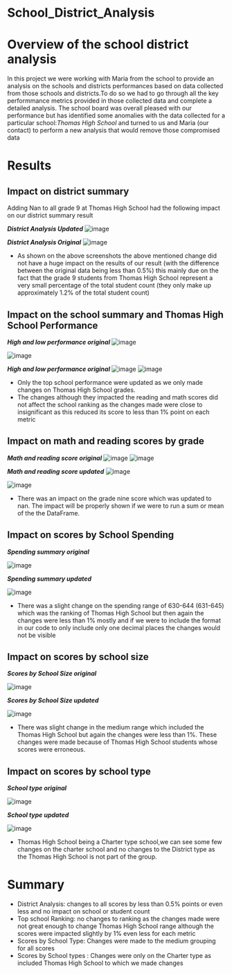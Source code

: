 # School_District_Analysis
# Overview of the school district analysis

In this project we were working with Maria from the school to provide an analysis on the schools and districts performances based on data collected from those schools and districts.To do so we had to go through all the key performmance metrics provided in those collected data and complete a detailed analysis.
The school board was overall pleased with our performance but has identified some anomalies with the data collected for a particular school:*Thomas High School* and turned to us and Maria (our contact) to perform a new analysis that would remove those compromised data

# Results
## Impact on district summary
Adding Nan to all grade 9 at Thomas High School had the following impact on our district summary result

***District Analysis Updated***
![image](https://user-images.githubusercontent.com/99924850/160303956-7e48607b-8d18-43e9-8a8e-2385a4fd5924.png)

***District Analysis Original***
![image](https://user-images.githubusercontent.com/99924850/160304212-e334aada-e5f7-45d1-8b17-1b2155104205.png)

- As shown on the above screenshots the above mentioned change did not have a huge impact on the results of our result (with the difference between the original data being less than 0.5%) this mainly due on the fact that the grade 9 students from Thomas High School represent a very small percentage of the total student count (they only make up approximately 1.2% of the total student count)

## Impact on the school summary and Thomas High School Performance

***High and low performance original***
![image](https://user-images.githubusercontent.com/99924850/160304584-b248eade-5295-47de-8c89-cb8fbe17a040.png)

![image](https://user-images.githubusercontent.com/99924850/160304622-5920190a-37a9-454f-acdd-bcaff1de9c32.png)

***High and low performance original***
![image](https://user-images.githubusercontent.com/99924850/160304644-ac15c099-9035-4796-aff3-6afddfacab02.png)
![image](https://user-images.githubusercontent.com/99924850/160304668-6138d391-ee6b-47d1-b81f-e307331be709.png)

- Only the top school performance were updated as we only made changes on Thomas High School grades.
- The changes although they impacted the reading and math scores did not affect the school ranking as the changes made were close to insignificant as this reduced its score to less than 1% point on each metric

## Impact on math and reading scores by grade
***Math and reading score original***
![image](https://user-images.githubusercontent.com/99924850/160305113-be59b8de-76df-4b54-b131-147034a58a6b.png)
![image](https://user-images.githubusercontent.com/99924850/160305198-97b881e5-14d9-4ca6-94a0-157da7197af9.png)

***Math and reading score updated***
![image](https://user-images.githubusercontent.com/99924850/160305245-257a74a6-e976-456e-a8f6-dabcfe06e73a.png)

![image](https://user-images.githubusercontent.com/99924850/160305268-c3401ed7-91da-4c35-814c-4e5f428f1100.png)

- There was an impact on the grade nine score which was updated to nan. The impact will be properly shown if we were to run a sum or mean of the the DataFrame.

## Impact on scores by School Spending
***Spending summary original***

![image](https://user-images.githubusercontent.com/99924850/160305975-e16109c4-2319-45f4-bced-170ed39f52c7.png)

***Spending summary updated***

![image](https://user-images.githubusercontent.com/99924850/160306021-20ffaae1-0dd0-47c9-bb23-00165d3fe9c3.png)

- There was a slight change on the spending range of 630-644 (631-645) which was the ranking of Thomas High School but then again the changes were less than 1% mostly and if we were to include the format in our code to only include only one decimal places the changes would not be visible

## Impact on scores by school size

***Scores by School Size original***

![image](https://user-images.githubusercontent.com/99924850/160306426-0a43740b-650f-43b6-9603-eb22582c15b6.png)

***Scores by School Size updated***

![image](https://user-images.githubusercontent.com/99924850/160306458-2104f37d-e408-4361-a794-c415f033e99f.png)

- There was slight change in the medium range which included the Thomas High School but again the changes were less than 1%. These changes were made because of Thomas High School students whose scores were erroneous.

## Impact on scores by school type

***School type original***

![image](https://user-images.githubusercontent.com/99924850/160306735-c77a93ad-c68d-4e58-a429-bf0cf2042be0.png)

***School type updated***

![image](https://user-images.githubusercontent.com/99924850/160306761-e05620f9-997a-4a64-9281-b2d8eb5c10f3.png)

- Thomas High School being a Charter type school,we can see some few changes on the charter school and no changes to the District type as the Thomas High School is not part of the group.

# Summary

- District Analysis: changes to all scores by less than 0.5% points or even less and no impact on school or student count
- Top school Ranking: no changes to ranking as the changes made were not great enough to change Thomas High School range although the scores were impacted slightly by 1% even less for each metric
- Scores by School Type: Changes were made to the medium grouping for all scores 
- Scores by School types : Changes were only on the Charter type as included Thomas High School to which we made changes







